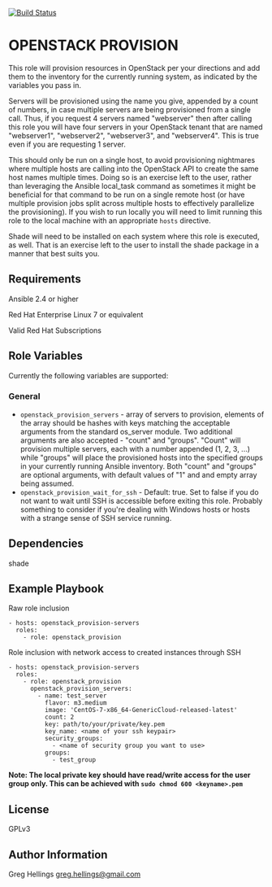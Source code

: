 [![Build Status](https://travis-ci.org/oasis-roles/openstack_provision.svg?branch=master)](https://travis-ci.org/oasis-roles/openstack_provision)

OPENSTACK PROVISION
===========

This role will provision resources in OpenStack per your directions
and add them to the inventory for the currently running system, as
indicated by the variables you pass in.

Servers will be provisioned using the name you give, appended by a count
of numbers, in case multiple servers are being provisioned from a single
call. Thus, if you request 4 servers named "webserver" then after calling
this role you will have four servers in your OpenStack tenant that are
named "webserver1", "webserver2", "webserver3", and "webserver4". This is
true even if you are requesting 1 server.

This should only be run on a single host, to avoid provisioning nightmares
where multiple hosts are calling into the OpenStack API to create the same
host names multiple times. Doing so is an exercise left to the user, rather than
leveraging the Ansible local\_task command as sometimes it might be beneficial
for that command to be run on a single remote host (or have multiple provision
jobs split across multiple hosts to effectively parallelize the provisioning).
If you wish to run locally you will need to limit running this role to the
local machine with an appropriate `hosts` directive.

Shade will need to be installed on each system where this role is executed,
as well. That is an exercise left to the user to install the shade package in
a manner that best suits you.

Requirements
------------

Ansible 2.4 or higher

Red Hat Enterprise Linux 7 or equivalent

Valid Red Hat Subscriptions

Role Variables
--------------

Currently the following variables are supported:

### General

* `openstack_provision_servers` - array of servers to provision, elements of
  the array should be hashes with keys matching the acceptable arguments from
  the standard os\_server module. Two additional arguments are also accepted -
  "count" and "groups". "Count" will provision multiple servers, each with a
  number appended (1, 2, 3, ...) while "groups" will place the provisioned
  hosts into the specified groups in your currently running Ansible inventory.
  Both "count" and "groups" are optional arguments, with default values of "1"
  and and empty array being assumed.
* `openstack_provision_wait_for_ssh` - Default: true. Set to false if you do not
  want to wait until SSH is accessible before exiting this role. Probably
  something to consider if you're dealing with Windows hosts or hosts with a
  strange sense of SSH service running.

Dependencies
------------

shade

Example Playbook
----------------

Raw role inclusion

```
- hosts: openstack_provision-servers
  roles:
    - role: openstack_provision
```

Role inclusion with network access to created instances through SSH

```
- hosts: openstack_provision-servers
  roles:
    - role: openstack_provision
      openstack_provision_servers:
        - name: test_server
          flavor: m3.medium
          image: 'CentOS-7-x86_64-GenericCloud-released-latest'
          count: 2
          key: path/to/your/private/key.pem
          key_name: <name of your ssh keypair>
          security_groups:
            - <name of security group you want to use>
          groups:
            - test_group
```

**Note: The local private key should have read/write access for the user group only. This can be achieved with `sudo chmod 600 <keyname>.pem`**

License
-------

GPLv3

Author Information
------------------

Greg Hellings <greg.hellings@gmail.com>
